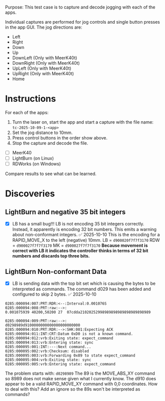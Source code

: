 Purpose: This test case is to capture and decode jogging with each of the apps.

Individual captures are performed for jog controls and single button presses in the app GUI. The jog directions are:
- Left
- Right
- Down
- Up
- DownLeft (Only with MeerK40t)
- DownRight (Only with MeerK40t)
- UpLeft (Only with MeerK40t)
- UpRight (Only with MeerK40t)
- Home
# Instructions
For each of the apps:
1. Turn the laser on, start the app and start a capture with the file name: 
   `tc-2025-10-09-1-<app>`
2. Set the jog distance to 10mm.
3. Press control buttons in the order show above.
4. Stop the capture and decode the file.


- [ ] MeerK40
- [ ] LightBurn (on Linux)
- [ ] RDWorks (on Windows)

Compare results to see what can be learned.

# Discoveries
## LightBurn and negative 35 bit integers
- [x] LB has a small bug!!! LB is not encoding 35 bit integers correctly. Instead, it apparently is encoding 32 bit numbers. This emits a warning about non-conformant integers. ✅ 2025-10-10
This is the encoding for a RAPID_MOVE_X to the left (negative) 10mm.
LB = `d900020f7f7f3170`
RDW = `d900027f7f7f3170`
MK = `d900027f7f7f3170`
**Because movement is correct with LB it indicates the controller thinks in terms of 32 bit numbers and discards top three bits.**

## LightBurn Non-conformant Data
- [x] LB is sending data with the top bit set which is causing the bytes to be interpreted as commands. The command d029 has been added and configured to skip 2 bytes. ✅ 2025-10-10

```
0285:000094:007:PRT:RDR:<--:Interval:0.001076S
0285:000094:008:PRT:raw:-->:
0.001075939	40200,50200	27	07cdda21020252998989898989898989898989

0285:000094:009:PRT:raw:-->:
d0298989d9100000000000000000000000
0285:000094:010:PRT:RDR:-->:SHK:001:Expecting ACK
0285:000094:011:INT:CRT:Datum 0xD0 is not a known command.
0285:000094:012:vrb:Exiting state: expect_command
0285:000094:013:vrb:Entering state: sync
0285:000095:001:INT:---:Next command...
0285:000095:002:vrb:Checksum: disabled
0285:000095:003:vrb:Forwarding 0x89 to state expect_command
0285:000095:004:vrb:Exiting state: sync
0285:000095:005:vrb:Entering state: expect_command
```

The problem starts with: `d0298989`
The 89 is the MOVE_ABS_XY command so 8989 does not make sense given what I currently know. The d910 does appear to be a valid RAPID_MOVE_XY command with 0,0 coordinates. How to deal with this? Add an ignore so the 89s won't be interpreted as commands?